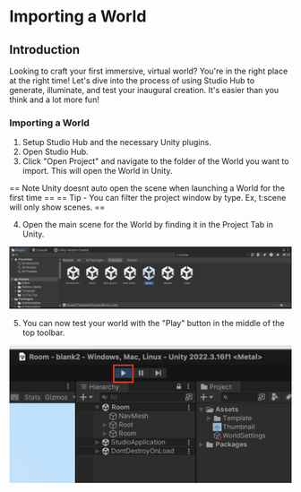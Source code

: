 # **Importing a World**

## **Introduction**
Looking to craft your first immersive, virtual world? You're in the right place at the right time! Let's dive into the process of using Studio Hub to generate, illuminate, and test your inaugural creation. It's easier than you think and a lot more fun!

### **Importing a World**
1. Setup Studio Hub and the necessary Unity plugins.
2. Open Studio Hub.
3. Click "Open Project" and navigate to the folder of the World you want to import. This will open the World in Unity.

== Note Unity doesnt auto open the scene when launching a World for the first time ==
== Tip - You can filter the project window by type. Ex, t:scene will only show scenes. ==

4. Open the main scene for the World by finding it in the Project Tab in Unity.

![select the scene](/assets/learn/guides/studio/select-scene.png)

5. You can now test your world with the "Play" button in the middle of the top toolbar.

![play button](/assets/learn/guides/studio/play-button.png)

